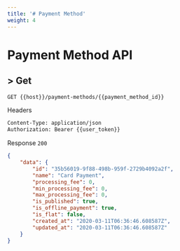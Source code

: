 ```yaml
---
title: '# Payment Method'
weight: 4
---
```


# Payment Method API

## > Get
```bash
GET {{host}}/payment-methods/{{payment_method_id}}
```

Headers
```bash
Content-Type: application/json
Authorization: Bearer {{user_token}}
```

Response `200`
```json
{
    "data": {
        "id": "35b56019-9f88-498b-959f-2729b4092a2f",
        "name": "Card Payment",
        "processing_fee": 0,
        "min_processing_fee": 0,
        "max_processing_fee": 0,
        "is_published": true,
        "is_offline_payment": true,
        "is_flat": false,
        "created_at": "2020-03-11T06:36:46.608587Z",
        "updated_at": "2020-03-11T06:36:46.608587Z"
    }
}
```
